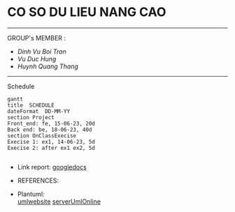 # CO SO DU LIEU NANG CAO
---
GROUP's MEMBER : 
- *Dinh Vu Boi Tran*
- *Vu Duc Hung*
- *Huynh Quang Thang*

---
Schedule <br>


```mermaid
gantt
title  SCHEDULE 
dateFormat  DD-MM-YY 
section Project
Front_end: fe, 15-06-23, 20d
Back end: be, 18-06-23, 40d
section OnClassExecise
Execise 1: ex1, 14-06-23, 5d
Execise 2: after ex1 ex2, 5d


```

- Link report:
[googledocs](https://docs.google.com/document/d/10Ywe8_p5Un8TfwsBL2zldWRSQBtuAY6SXpbJkyY2WGQ/edit?fbclid=IwAR0t4Cq8tTbpUlO83j_M2TvWGkr2JZFWmOztYuhHrL1IeCfpJcJPYvUkAK8)

- REFERENCES: <br>
 - Plantuml:<br>
 [umlwebsite]( https://plantuml.com/ie-diagram )
 [serverUmlOnline](https://www.plantuml.com/plantuml/uml/SyfFKj2rKt3CoKnELR1Io4ZDoSa70000)




